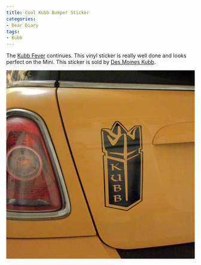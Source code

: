 ```yaml
---
title: Cool Kubb Bumper Sticker
categories:
- Dear Diary
tags:
- Kubb
---
```


The [Kubb Fever](http://wiki.planetkubb.com/wiki/Kubb_Fever) continues. This vinyl sticker is really well done and looks perfect on the Mini. This sticker is sold by [Des Moines Kubb](http://desmoineskubb.com/).

![](/assets/posts/2012/Mini-Kubb-Fever.jpg)
